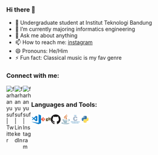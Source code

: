 ### Hi there 👋


- 🔭 Undergraduate student at Institut Teknologi Bandung
- 🌱 I’m currently majoring informatics engineering
- 💬 Ask me about anything
- 📫 How to reach me: [instagram]
- 😄 Pronouns: He/Him
- ⚡ Fun fact: Classical music is my fav genre


### Connect with me:

[<img align="left" alt="farhanyusuf | Twitter" width="22px" src="https://cdn.jsdelivr.net/npm/simple-icons@v3/icons/twitter.svg" />][twitter]
[<img align="left" alt="farhanyusuf | LinkedIn" width="22px" src="https://cdn.jsdelivr.net/npm/simple-icons@v3/icons/linkedin.svg" />][linkedin]
[<img align="left" alt="farhanyusuf | Instagram" width="22px" src="https://cdn.jsdelivr.net/npm/simple-icons@v3/icons/instagram.svg" />][instagram]

[twitter]: https://twitter.com/cribabiy
[instagram]: https://www.instagram.com/hanfrhann
[linkedin]: https://www.linkedin.com/in/farhan-yusuf-akbar/
[github]: https://github.com/farhanyusuf

<br />

### Languages and Tools:

[<img align="left" alt="Visual Studio Code" width="26px" src="https://raw.githubusercontent.com/github/explore/80688e429a7d4ef2fca1e82350fe8e3517d3494d/topics/visual-studio-code/visual-studio-code.png" />][github]
[<img align="left" alt="Git" width="26px" src="https://raw.githubusercontent.com/github/explore/80688e429a7d4ef2fca1e82350fe8e3517d3494d/topics/git/git.png" />][github]
[<img align="left" alt="GitHub" width="26px" src="https://raw.githubusercontent.com/github/explore/78df643247d429f6cc873026c0622819ad797942/topics/github/github.png" />][github]
[<img align="left" alt="Java" width="26px" src="https://raw.githubusercontent.com/github/explore/80688e429a7d4ef2fca1e82350fe8e3517d3494d/topics/java/java.png" />][github]
[<img align="left" alt="C" width="26px" src="https://raw.githubusercontent.com/github/explore/80688e429a7d4ef2fca1e82350fe8e3517d3494d/topics/c/c.png" />][github]
[<img align="left" alt="Python" width="26px" src="https://raw.githubusercontent.com/github/explore/80688e429a7d4ef2fca1e82350fe8e3517d3494d/topics/python/python.png" />][github]
<br />
<br />


